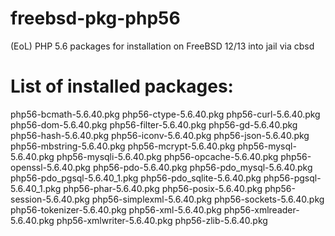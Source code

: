# freebsd-pkg-php56

 (EoL) PHP 5.6 packages for installation on FreeBSD 12/13 into jail via cbsd

# List of installed packages:

  php56-bcmath-5.6.40.pkg
  php56-ctype-5.6.40.pkg
  php56-curl-5.6.40.pkg
  php56-dom-5.6.40.pkg
  php56-filter-5.6.40.pkg
  php56-gd-5.6.40.pkg
  php56-hash-5.6.40.pkg
  php56-iconv-5.6.40.pkg
  php56-json-5.6.40.pkg
  php56-mbstring-5.6.40.pkg
  php56-mcrypt-5.6.40.pkg
  php56-mysql-5.6.40.pkg
  php56-mysqli-5.6.40.pkg
  php56-opcache-5.6.40.pkg
  php56-openssl-5.6.40.pkg
  php56-pdo-5.6.40.pkg
  php56-pdo_mysql-5.6.40.pkg
  php56-pdo_pgsql-5.6.40_1.pkg
  php56-pdo_sqlite-5.6.40.pkg
  php56-pgsql-5.6.40_1.pkg
  php56-phar-5.6.40.pkg
  php56-posix-5.6.40.pkg
  php56-session-5.6.40.pkg
  php56-simplexml-5.6.40.pkg
  php56-sockets-5.6.40.pkg
  php56-tokenizer-5.6.40.pkg
  php56-xml-5.6.40.pkg
  php56-xmlreader-5.6.40.pkg
  php56-xmlwriter-5.6.40.pkg
  php56-zlib-5.6.40.pkg
